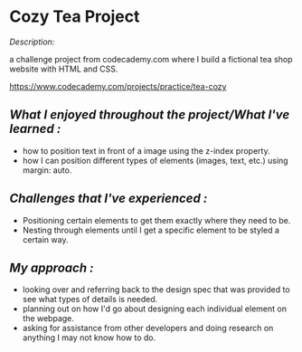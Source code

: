 # Cozy Tea Project

_Description:_ 

a challenge project from codecademy.com where I build a fictional tea shop website with HTML and CSS.

https://www.codecademy.com/projects/practice/tea-cozy

## _What I enjoyed throughout the project/What I've learned :_ 

- how to position text in front of a image using the z-index property.
- how I can position different types of elements (images, text, etc.) using margin: auto.


## _Challenges that I've experienced :_

- Positioning certain elements to get them exactly where they need to be.
- Nesting through elements until I get a specific element to be styled a certain way.


## _My approach :_

- looking over and referring back to the design spec that was provided to see what types of details is needed.
- planning out on how I'd go about designing each individual element on the webpage.
- asking for assistance from other developers and doing research on anything I may not know how to do.
